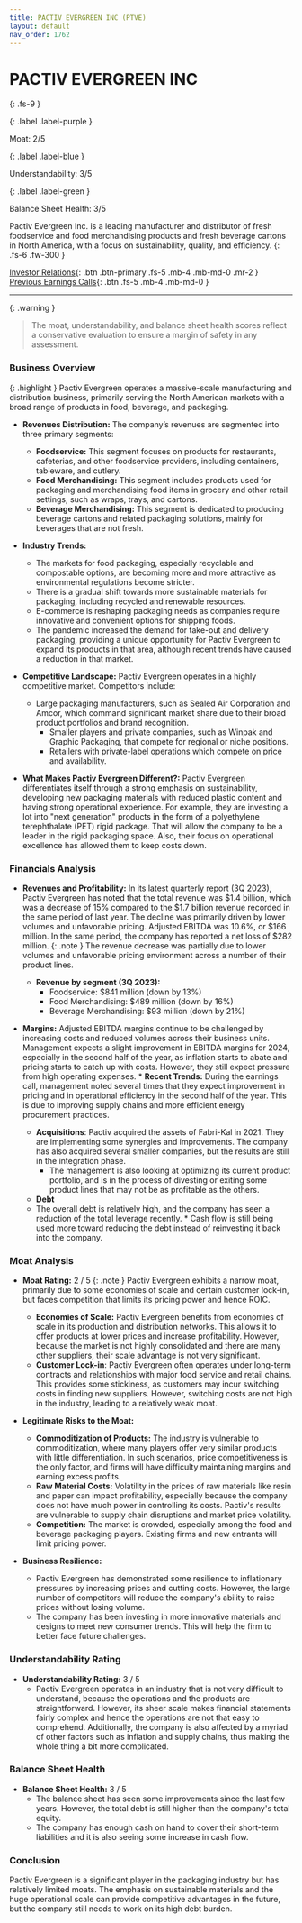 ```yaml
---
title: PACTIV EVERGREEN INC (PTVE)
layout: default
nav_order: 1762
---
```


# PACTIV EVERGREEN INC
{: .fs-9 }

{: .label .label-purple }

Moat: 2/5

{: .label .label-blue }

Understandability: 3/5

{: .label .label-green }

Balance Sheet Health: 3/5

Pactiv Evergreen Inc. is a leading manufacturer and distributor of fresh foodservice and food merchandising products and fresh beverage cartons in North America, with a focus on sustainability, quality, and efficiency.
{: .fs-6 .fw-300 }

[Investor Relations](https://www.google.com/search?q=PTVE+investor+relations){: .btn .btn-primary .fs-5 .mb-4 .mb-md-0 .mr-2 }
[Previous Earnings Calls](https://discountingcashflows.com/company/PTVE/transcripts/){: .btn .fs-5 .mb-4 .mb-md-0 }

---

{: .warning }
>The moat, understandability, and balance sheet health scores reflect a conservative evaluation to ensure a margin of safety in any assessment.



### Business Overview
{: .highlight }
Pactiv Evergreen operates a massive-scale manufacturing and distribution business, primarily serving the North American markets with a broad range of products in food, beverage, and packaging.

*   **Revenues Distribution:** The company’s revenues are segmented into three primary segments:
    *   **Foodservice:** This segment focuses on products for restaurants, cafeterias, and other foodservice providers, including containers, tableware, and cutlery.
    *   **Food Merchandising:** This segment includes products used for packaging and merchandising food items in grocery and other retail settings, such as wraps, trays, and cartons.
    *   **Beverage Merchandising:** This segment is dedicated to producing beverage cartons and related packaging solutions, mainly for beverages that are not fresh.

*   **Industry Trends:**
     *   The markets for food packaging, especially recyclable and compostable options, are becoming more and more attractive as environmental regulations become stricter.
    *   There is a gradual shift towards more sustainable materials for packaging, including recycled and renewable resources.
    *   E-commerce is reshaping packaging needs as companies require innovative and convenient options for shipping foods.
    *   The pandemic increased the demand for take-out and delivery packaging, providing a unique opportunity for Pactiv Evergreen to expand its products in that area, although recent trends have caused a reduction in that market.

*   **Competitive Landscape:** Pactiv Evergreen operates in a highly competitive market. Competitors include:
    *  Large packaging manufacturers, such as Sealed Air Corporation and Amcor, which command significant market share due to their broad product portfolios and brand recognition.
        *  Smaller players and private companies, such as Winpak and Graphic Packaging, that compete for regional or niche positions.
         *   Retailers with private-label operations which compete on price and availability.
      
*   **What Makes Pactiv Evergreen Different?:** Pactiv Evergreen differentiates itself through a strong emphasis on sustainability, developing new packaging materials with reduced plastic content and having strong operational experience. For example, they are investing a lot into "next generation" products in the form of a polyethylene terephthalate (PET) rigid package. That will allow the company to be a leader in the rigid packaging space. Also, their focus on operational excellence has allowed them to keep costs down.

### Financials Analysis
*   **Revenues and Profitability:** In its latest quarterly report (3Q 2023), Pactiv Evergreen has noted that the total revenue was $1.4 billion, which was a decrease of 15% compared to the $1.7 billion revenue recorded in the same period of last year. The decline was primarily driven by lower volumes and unfavorable pricing. Adjusted EBITDA was 10.6%, or $166 million. In the same period, the company has reported a net loss of $282 million.
{: .note }
The revenue decrease was partially due to lower volumes and unfavorable pricing environment across a number of their product lines.

    *   **Revenue by segment (3Q 2023):** 
        * Foodservice: $841 million (down by 13%)
        * Food Merchandising: $489 million (down by 16%)
        * Beverage Merchandising: $93 million (down by 21%)
      
  *  **Margins:** Adjusted EBITDA margins continue to be challenged by increasing costs and reduced volumes across their business units. Management expects a slight improvement in EBITDA margins for 2024, especially in the second half of the year, as inflation starts to abate and pricing starts to catch up with costs. However, they still expect pressure from high operating expenses.
    *   **Recent Trends:** During the earnings call, management noted several times that they expect improvement in pricing and in operational efficiency in the second half of the year. This is due to improving supply chains and more efficient energy procurement practices.
     
     *   **Acquisitions**: Pactiv acquired the assets of Fabri-Kal in 2021. They are implementing some synergies and improvements. The company has also acquired several smaller companies, but the results are still in the integration phase.
         *   The management is also looking at optimizing its current product portfolio, and is in the process of divesting or exiting some product lines that may not be as profitable as the others.
     *   **Debt**
     *  The overall debt is relatively high, and the company has seen a reduction of the total leverage recently.
    *   Cash flow is still being used more toward reducing the debt instead of reinvesting it back into the company.

### Moat Analysis

*   **Moat Rating:** 2 / 5
{: .note }
Pactiv Evergreen exhibits a narrow moat, primarily due to some economies of scale and certain customer lock-in, but faces competition that limits its pricing power and hence ROIC.

    *   **Economies of Scale:** Pactiv Evergreen benefits from economies of scale in its production and distribution networks. This allows it to offer products at lower prices and increase profitability. However, because the market is not highly consolidated and there are many other suppliers, their scale advantage is not very significant.
    *   **Customer Lock-in**: Pactiv Evergreen often operates under long-term contracts and relationships with major food service and retail chains. This provides some stickiness, as customers may incur switching costs in finding new suppliers. However, switching costs are not high in the industry, leading to a relatively weak moat.

*   **Legitimate Risks to the Moat:**
    *   **Commoditization of Products:** The industry is vulnerable to commoditization, where many players offer very similar products with little differentiation. In such scenarios, price competitiveness is the only factor, and firms will have difficulty maintaining margins and earning excess profits.
    *   **Raw Material Costs:** Volatility in the prices of raw materials like resin and paper can impact profitability, especially because the company does not have much power in controlling its costs. Pactiv's results are vulnerable to supply chain disruptions and market price volatility.
    *   **Competition:** The market is crowded, especially among the food and beverage packaging players. Existing firms and new entrants will limit pricing power.

*   **Business Resilience:**
    *   Pactiv Evergreen has demonstrated some resilience to inflationary pressures by increasing prices and cutting costs. However, the large number of competitors will reduce the company's ability to raise prices without losing volume.
    *   The company has been investing in more innovative materials and designs to meet new consumer trends. This will help the firm to better face future challenges.

### Understandability Rating

*   **Understandability Rating:** 3 / 5
    *   Pactiv Evergreen operates in an industry that is not very difficult to understand, because the operations and the products are straightforward. However, its sheer scale makes financial statements fairly complex and hence the operations are not that easy to comprehend. Additionally, the company is also affected by a myriad of other factors such as inflation and supply chains, thus making the whole thing a bit more complicated.

### Balance Sheet Health

*   **Balance Sheet Health:** 3 / 5
    *   The balance sheet has seen some improvements since the last few years. However, the total debt is still higher than the company's total equity.
    *   The company has enough cash on hand to cover their short-term liabilities and it is also seeing some increase in cash flow.
      
### Conclusion
Pactiv Evergreen is a significant player in the packaging industry but has relatively limited moats. The emphasis on sustainable materials and the huge operational scale can provide competitive advantages in the future, but the company still needs to work on its high debt burden.

